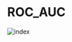 # ROC_AUC
![index](https://user-images.githubusercontent.com/85513416/200014139-1bc1704c-2879-483a-91e1-67ae217aa2fa.png)
